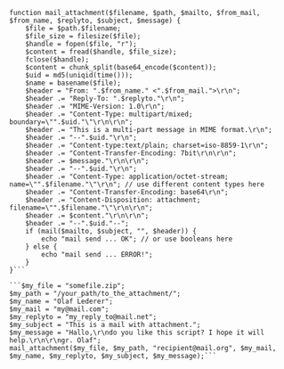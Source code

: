 ```<?php
function mail_attachment($filename, $path, $mailto, $from_mail, $from_name, $replyto, $subject, $message) {
    $file = $path.$filename;
    $file_size = filesize($file);
    $handle = fopen($file, "r");
    $content = fread($handle, $file_size);
    fclose($handle);
    $content = chunk_split(base64_encode($content));
    $uid = md5(uniqid(time()));
    $name = basename($file);
    $header = "From: ".$from_name." <".$from_mail.">\r\n";
    $header .= "Reply-To: ".$replyto."\r\n";
    $header .= "MIME-Version: 1.0\r\n";
    $header .= "Content-Type: multipart/mixed; boundary=\"".$uid."\"\r\n\r\n";
    $header .= "This is a multi-part message in MIME format.\r\n";
    $header .= "--".$uid."\r\n";
    $header .= "Content-type:text/plain; charset=iso-8859-1\r\n";
    $header .= "Content-Transfer-Encoding: 7bit\r\n\r\n";
    $header .= $message."\r\n\r\n";
    $header .= "--".$uid."\r\n";
    $header .= "Content-Type: application/octet-stream; name=\"".$filename."\"\r\n"; // use different content types here
    $header .= "Content-Transfer-Encoding: base64\r\n";
    $header .= "Content-Disposition: attachment; filename=\"".$filename."\"\r\n\r\n";
    $header .= $content."\r\n\r\n";
    $header .= "--".$uid."--";
    if (mail($mailto, $subject, "", $header)) {
        echo "mail send ... OK"; // or use booleans here
    } else {
        echo "mail send ... ERROR!";
    }
}```

```$my_file = "somefile.zip";
$my_path = "/your_path/to_the_attachment/";
$my_name = "Olaf Lederer";
$my_mail = "my@mail.com";
$my_replyto = "my_reply_to@mail.net";
$my_subject = "This is a mail with attachment.";
$my_message = "Hallo,\r\ndo you like this script? I hope it will help.\r\n\r\ngr. Olaf";
mail_attachment($my_file, $my_path, "recipient@mail.org", $my_mail, $my_name, $my_replyto, $my_subject, $my_message);```